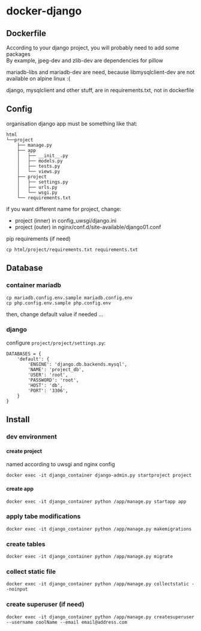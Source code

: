 # docker-django

## Dockerfile
According to your django project, you will probably need to add some packages  
By example, jpeg-dev and zlib-dev are dependencies for pillow

mariadb-libs and mariadb-dev are need, because libmysqlclient-dev are not available on alpine linux :(

django, mysqlclient and other stuff, are in requirements.txt, not in dockerfile

## Config
organisation django app must be something like that:
```
html
└──project
	├── manage.py
	├── app
	│   ├── __init__.py
	│   ├── models.py
	│   ├── tests.py
	│   └── views.py
	├── project
	│   ├── settings.py
	│   ├── urls.py
	│   └── wsgi.py
	└── requirements.txt
```
if you want different name for project, change:  
- project (inner) in config_uwsgi/django.ini
- project (outer) in nginx/conf.d/site-available/django01.conf

pip requirements (if need)
```
cp html/project/requirements.txt requirements.txt
```

## Database
### container mariadb
```
cp mariadb.config.env.sample mariadb.config.env
cp php.config.env.sample php.config.env
```
then, change default value if needed ...


### django
configure `project/project/settings.py`:
```
DATABASES = {
	'default': {
		'ENGINE': 'django.db.backends.mysql',
		'NAME': 'project_db',
		'USER': 'root',
		'PASSWORD': 'root',
		'HOST': 'db',
		'PORT': '3306',
	}
}
```

## Install

### dev environment
#### create project
named according to uwsgi and nginx config
```
docker exec -it django_container django-admin.py startproject project
```
#### create app
```
docker exec -it django_container python /app/manage.py startapp app
```

### apply tabe modifications
```
docker exec -it django_container python /app/manage.py makemigrations
```

### create tables
```
docker exec -it django_container python /app/manage.py migrate
```

### collect static file
```
docker exec -it django_container python /app/manage.py collectstatic --noinput
```

### create superuser (if need)
```
docker exec -it django_container python /app/manage.py createsuperuser --username coolName --email email@address.com
```
